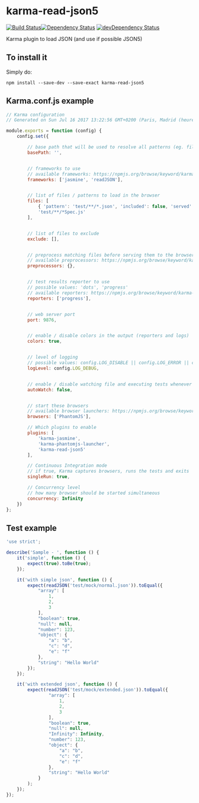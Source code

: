 # karma-read-json5

[![Build Status](https://travis-ci.org/rochejul/karma-read-json5.svg?branch=master)](https://travis-ci.org/rochejul/karma-read-json5)[![Dependency Status](https://david-dm.org/rochejul/karma-read-json5.svg)](https://david-dm.org/rochejul/karma-read-json5)
[![devDependency Status](https://david-dm.org/rochejul/karma-read-json5/dev-status.svg)](https://david-dm.org/rochejul/karma-read-json5#info=devDependencies)



Karma plugin to load JSON (and use if possible JSON5)

## To install it

Simply do:

````
npm install --save-dev --save-exact karma-read-json5
````

## Karma.conf.js example

````javascript
// Karma configuration
// Generated on Sun Jul 16 2017 13:22:56 GMT+0200 (Paris, Madrid (heure d’été))

module.exports = function (config) {
    config.set({

        // base path that will be used to resolve all patterns (eg. files, exclude)
        basePath: '',


        // frameworks to use
        // available frameworks: https://npmjs.org/browse/keyword/karma-adapter
        frameworks: ['jasmine', 'readJSON'],


        // list of files / patterns to load in the browser
        files: [
            { 'pattern': 'test/**/*.json', 'included': false, 'served': true, 'watched': false },
            'test/**/*Spec.js'
        ],


        // list of files to exclude
        exclude: [],


        // preprocess matching files before serving them to the browser
        // available preprocessors: https://npmjs.org/browse/keyword/karma-preprocessor
        preprocessors: {},


        // test results reporter to use
        // possible values: 'dots', 'progress'
        // available reporters: https://npmjs.org/browse/keyword/karma-reporter
        reporters: ['progress'],


        // web server port
        port: 9876,


        // enable / disable colors in the output (reporters and logs)
        colors: true,


        // level of logging
        // possible values: config.LOG_DISABLE || config.LOG_ERROR || config.LOG_WARN || config.LOG_INFO || config.LOG_DEBUG
        logLevel: config.LOG_DEBUG,


        // enable / disable watching file and executing tests whenever any file changes
        autoWatch: false,


        // start these browsers
        // available browser launchers: https://npmjs.org/browse/keyword/karma-launcher
        browsers: ['PhantomJS'],

        // Which plugins to enable
        plugins: [
            'karma-jasmine',
            'karma-phantomjs-launcher',
            'karma-read-json5'
        ],

        // Continuous Integration mode
        // if true, Karma captures browsers, runs the tests and exits
        singleRun: true,

        // Concurrency level
        // how many browser should be started simultaneous
        concurrency: Infinity
    })
};

````

## Test example

````javascript
'use strict';

describe('Sample - ', function () {
    it('simple', function () {
        expect(true).toBe(true);
    });

    it('with simple json', function () {
        expect(readJSON('test/mock/normal.json')).toEqual({
            "array": [
                1,
                2,
                3
            ],
            "boolean": true,
            "null": null,
            "number": 123,
            "object": {
                "a": "b",
                "c": "d",
                "e": "f"
            },
            "string": "Hello World"
        });
    });

    it('with extended json', function () {
        expect(readJSON('test/mock/extended.json')).toEqual({
                "array": [
                    1,
                    2,
                    3
                ],
                "boolean": true,
                "null": null,
                "Infinity": Infinity,
                "number": 123,
                "object": {
                    "a": "b",
                    "c": "d",
                    "e": "f"
                },
                "string": "Hello World"
            }
        );
    });
});
````
